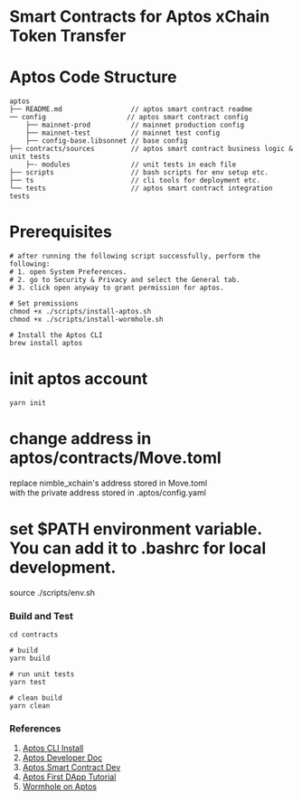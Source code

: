 # Smart Contracts for Aptos xChain Token Transfer

# Aptos Code Structure

```
aptos
├── README.md                 // aptos smart contract readme
── config                    // aptos smart contract config
    ├── mainnet-prod          // mainnet production config
    ├── mainnet-test          // mainnet test config
    ├── config-base.libsonnet // base config
├── contracts/sources         // aptos smart contract business logic & unit tests
    ├─- modules               // unit tests in each file
├── scripts                   // bash scripts for env setup etc.
├── ts                        // cli tools for deployment etc.
└── tests                     // aptos smart contract integration tests
```

# Prerequisites

```
# after running the following script successfully, perform the following:
# 1. open System Preferences.
# 2. go to Security & Privacy and select the General tab.
# 3. click open anyway to grant permission for aptos.

# Set premissions
chmod +x ./scripts/install-aptos.sh
chmod +x ./scripts/install-wormhole.sh

# Install the Aptos CLI
brew install aptos
```

# init aptos account

```
yarn init
```

# change address in aptos/contracts/Move.toml

replace nimble_xchain's address stored in Move.toml \
with the private address stored in .aptos/config.yaml

# set $PATH environment variable. You can add it to .bashrc for local development.

source ./scripts/env.sh

### Build and Test

```
cd contracts

# build
yarn build

# run unit tests
yarn test

# clean build
yarn clean
```

### References

1. [Aptos CLI Install](https://aptos.dev/cli-tools/aptos-cli-tool/install-aptos-cli/)
2. [Aptos Developer Doc](https://aptos.dev/whats-new-in-docs)
3. [Aptos Smart Contract Dev](https://aptos.dev/guides/move-guides/aptos-move-guides)
4. [Aptos First DApp Tutorial](https://aptos.dev/tutorials/your-first-dapp/)
5. [Wormhole on Aptos](https://github.com/wormhole-foundation/wormhole/tree/main/aptos)
